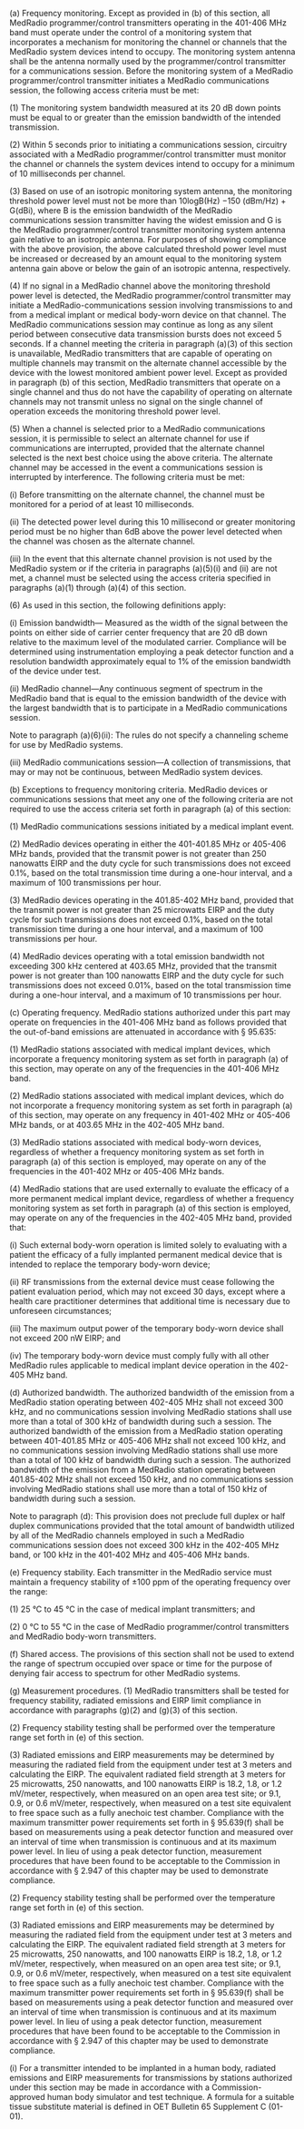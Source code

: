 (a) Frequency monitoring. Except as provided in (b) of this section, all MedRadio programmer/control transmitters operating in the 401-406 MHz band must operate under the control of a monitoring system that incorporates a mechanism for monitoring the channel or channels that the MedRadio system devices intend to occupy. The monitoring system antenna shall be the antenna normally used by the programmer/control transmitter for a communications session. Before the monitoring system of a MedRadio programmer/control transmitter initiates a MedRadio communications session, the following access criteria must be met:

(1) The monitoring system bandwidth measured at its 20 dB down points must be equal to or greater than the emission bandwidth of the intended transmission.

(2) Within 5 seconds prior to initiating a communications session, circuitry associated with a MedRadio programmer/control transmitter must monitor the channel or channels the system devices intend to occupy for a minimum of 10 milliseconds per channel.

(3) Based on use of an isotropic monitoring system antenna, the monitoring threshold power level must not be more than 10logB(Hz) −150 (dBm/Hz) + G(dBi), where B is the emission bandwidth of the MedRadio communications session transmitter having the widest emission and G is the MedRadio programmer/control transmitter monitoring system antenna gain relative to an isotropic antenna. For purposes of showing compliance with the above provision, the above calculated threshold power level must be increased or decreased by an amount equal to the monitoring system antenna gain above or below the gain of an isotropic antenna, respectively.

(4) If no signal in a MedRadio channel above the monitoring threshold power level is detected, the MedRadio programmer/control transmitter may initiate a MedRadio-communications session involving transmissions to and from a medical implant or medical body-worn device on that channel. The MedRadio communications session may continue as long as any silent period between consecutive data transmission bursts does not exceed 5 seconds. If a channel meeting the criteria in paragraph (a)(3) of this section is unavailable, MedRadio transmitters that are capable of operating on multiple channels may transmit on the alternate channel accessible by the device with the lowest monitored ambient power level. Except as provided in paragraph (b) of this section, MedRadio transmitters that operate on a single channel and thus do not have the capability of operating on alternate channels may not transmit unless no signal on the single channel of operation exceeds the monitoring threshold power level.

(5) When a channel is selected prior to a MedRadio communications session, it is permissible to select an alternate channel for use if communications are interrupted, provided that the alternate channel selected is the next best choice using the above criteria. The alternate channel may be accessed in the event a communications session is interrupted by interference. The following criteria must be met:

(i) Before transmitting on the alternate channel, the channel must be monitored for a period of at least 10 milliseconds.

(ii) The detected power level during this 10 millisecond or greater monitoring period must be no higher than 6dB above the power level detected when the channel was chosen as the alternate channel.

(iii) In the event that this alternate channel provision is not used by the MedRadio system or if the criteria in paragraphs (a)(5)(i) and (ii) are not met, a channel must be selected using the access criteria specified in paragraphs (a)(1) through (a)(4) of this section.

(6) As used in this section, the following definitions apply:

(i) Emission bandwidth— Measured as the width of the signal between the points on either side of carrier center frequency that are 20 dB down relative to the maximum level of the modulated carrier. Compliance will be determined using instrumentation employing a peak detector function and a resolution bandwidth approximately equal to 1% of the emission bandwidth of the device under test.

(ii) MedRadio channel—Any continuous segment of spectrum in the MedRadio band that is equal to the emission bandwidth of the device with the largest bandwidth that is to participate in a MedRadio communications session.

Note to paragraph (a)(6)(ii): The rules do not specify a channeling scheme for use by MedRadio systems.

(iii) MedRadio communications session—A collection of transmissions, that may or may not be continuous, between MedRadio system devices.

(b) Exceptions to frequency monitoring criteria. MedRadio devices or communications sessions that meet any one of the following criteria are not required to use the access criteria set forth in paragraph (a) of this section:

(1) MedRadio communications sessions initiated by a medical implant event.

(2) MedRadio devices operating in either the 401-401.85 MHz or 405-406 MHz bands, provided that the transmit power is not greater than 250 nanowatts EIRP and the duty cycle for such transmissions does not exceed 0.1%, based on the total transmission time during a one-hour interval, and a maximum of 100 transmissions per hour.

(3) MedRadio devices operating in the 401.85-402 MHz band, provided that the transmit power is not greater than 25 microwatts EIRP and the duty cycle for such transmissions does not exceed 0.1%, based on the total transmission time during a one hour interval, and a maximum of 100 transmissions per hour.

(4) MedRadio devices operating with a total emission bandwidth not exceeding 300 kHz centered at 403.65 MHz, provided that the transmit power is not greater than 100 nanowatts EIRP and the duty cycle for such transmissions does not exceed 0.01%, based on the total transmission time during a one-hour interval, and a maximum of 10 transmissions per hour.

(c) Operating frequency. MedRadio stations authorized under this part may operate on frequencies in the 401-406 MHz band as follows provided that the out-of-band emissions are attenuated in accordance with § 95.635:

(1) MedRadio stations associated with medical implant devices, which incorporate a frequency monitoring system as set forth in paragraph (a) of this section, may operate on any of the frequencies in the 401-406 MHz band.

(2) MedRadio stations associated with medical implant devices, which do not incorporate a frequency monitoring system as set forth in paragraph (a) of this section, may operate on any frequency in 401-402 MHz or 405-406 MHz bands, or at 403.65 MHz in the 402-405 MHz band.

(3) MedRadio stations associated with medical body-worn devices, regardless of whether a frequency monitoring system as set forth in paragraph (a) of this section is employed, may operate on any of the frequencies in the 401-402 MHz or 405-406 MHz bands.

(4) MedRadio stations that are used externally to evaluate the efficacy of a more permanent medical implant device, regardless of whether a frequency monitoring system as set forth in paragraph (a) of this section is employed, may operate on any of the frequencies in the 402-405 MHz band, provided that:

(i) Such external body-worn operation is limited solely to evaluating with a patient the efficacy of a fully implanted permanent medical device that is intended to replace the temporary body-worn device;

(ii) RF transmissions from the external device must cease following the patient evaluation period, which may not exceed 30 days, except where a health care practitioner determines that additional time is necessary due to unforeseen circumstances;

(iii) The maximum output power of the temporary body-worn device shall not exceed 200 nW EIRP; and

(iv) The temporary body-worn device must comply fully with all other MedRadio rules applicable to medical implant device operation in the 402-405 MHz band.

(d) Authorized bandwidth. The authorized bandwidth of the emission from a MedRadio station operating between 402-405 MHz shall not exceed 300 kHz, and no communications session involving MedRadio stations shall use more than a total of 300 kHz of bandwidth during such a session. The authorized bandwidth of the emission from a MedRadio station operating between 401-401.85 MHz or 405-406 MHz shall not exceed 100 kHz, and no communications session involving MedRadio stations shall use more than a total of 100 kHz of bandwidth during such a session. The authorized bandwidth of the emission from a MedRadio station operating between 401.85-402 MHz shall not exceed 150 kHz, and no communications session involving MedRadio stations shall use more than a total of 150 kHz of bandwidth during such a session.

Note to paragraph (d): This provision does not preclude full duplex or half duplex communications provided that the total amount of bandwidth utilized by all of the MedRadio channels employed in such a MedRadio communications session does not exceed 300 kHz in the 402-405 MHz band, or 100 kHz in the 401-402 MHz and 405-406 MHz bands.

(e) Frequency stability. Each transmitter in the MedRadio service must maintain a frequency stability of ±100 ppm of the operating frequency over the range:

(1) 25 °C to 45 °C in the case of medical implant transmitters; and

(2) 0 °C to 55 °C in the case of MedRadio programmer/control transmitters and MedRadio body-worn transmitters.

(f) Shared access. The provisions of this section shall not be used to extend the range of spectrum occupied over space or time for the purpose of denying fair access to spectrum for other MedRadio systems.

(g) Measurement procedures. (1) MedRadio transmitters shall be tested for frequency stability, radiated emissions and EIRP limit compliance in accordance with paragraphs (g)(2) and (g)(3) of this section.

(2) Frequency stability testing shall be performed over the temperature range set forth in (e) of this section.

(3) Radiated emissions and EIRP measurements may be determined by measuring the radiated field from the equipment under test at 3 meters and calculating the EIRP. The equivalent radiated field strength at 3 meters for 25 microwatts, 250 nanowatts, and 100 nanowatts EIRP is 18.2, 1.8, or 1.2 mV/meter, respectively, when measured on an open area test site; or 9.1, 0.9, or 0.6 mV/meter, respectively, when measured on a test site equivalent to free space such as a fully anechoic test chamber. Compliance with the maximum transmitter power requirements set forth in § 95.639(f) shall be based on measurements using a peak detector function and measured over an interval of time when transmission is continuous and at its maximum power level. In lieu of using a peak detector function, measurement procedures that have been found to be acceptable to the Commission in accordance with § 2.947 of this chapter may be used to demonstrate compliance.

(2) Frequency stability testing shall be performed over the temperature range set forth in (e) of this section.

(3) Radiated emissions and EIRP measurements may be determined by measuring the radiated field from the equipment under test at 3 meters and calculating the EIRP. The equivalent radiated field strength at 3 meters for 25 microwatts, 250 nanowatts, and 100 nanowatts EIRP is 18.2, 1.8, or 1.2 mV/meter, respectively, when measured on an open area test site; or 9.1, 0.9, or 0.6 mV/meter, respectively, when measured on a test site equivalent to free space such as a fully anechoic test chamber. Compliance with the maximum transmitter power requirements set forth in § 95.639(f) shall be based on measurements using a peak detector function and measured over an interval of time when transmission is continuous and at its maximum power level. In lieu of using a peak detector function, measurement procedures that have been found to be acceptable to the Commission in accordance with § 2.947 of this chapter may be used to demonstrate compliance.

(i) For a transmitter intended to be implanted in a human body, radiated emissions and EIRP measurements for transmissions by stations authorized under this section may be made in accordance with a Commission-approved human body simulator and test technique. A formula for a suitable tissue substitute material is defined in OET Bulletin 65 Supplement C (01-01).

